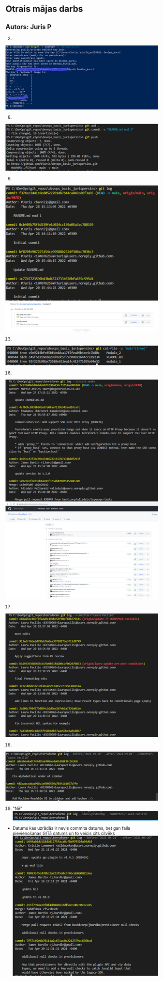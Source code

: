 # Otrais mājas darbs
## Autors: Juris  P

2. 
![2](https://raw.githubusercontent.com/PJuris/devops_basic_jurispersins/main/Module_2/2.png)

8. 
![8](https://raw.githubusercontent.com/PJuris/devops_basic_jurispersins/main/Module_2/8.png)

9. 
![91](https://raw.githubusercontent.com/PJuris/devops_basic_jurispersins/main/Module_2/9-1.png)
![92](https://raw.githubusercontent.com/PJuris/devops_basic_jurispersins/main/Module_2/9-2.png)

13.
![13](https://raw.githubusercontent.com/PJuris/devops_basic_jurispersins/main/Module_2/13.png)

16. 
![161](https://raw.githubusercontent.com/PJuris/devops_basic_jurispersins/main/Module_2/16-1.png)
![162](https://raw.githubusercontent.com/PJuris/devops_basic_jurispersins/main/Module_2/16-2.png)

17.
![17](https://raw.githubusercontent.com/PJuris/devops_basic_jurispersins/main/Module_2/17.png)

18.
![18](https://raw.githubusercontent.com/PJuris/devops_basic_jurispersins/main/Module_2/18.png)

19. "Nē"
![19](https://raw.githubusercontent.com/PJuris/devops_basic_jurispersins/main/Module_2/19.png)

* Datums kas uzrādās ir nevis commita datums, bet gan faila pievienošanas GITā datums un to veicis cits cilvēks
![Star](https://raw.githubusercontent.com/PJuris/devops_basic_jurispersins/main/Module_2/star.png)
